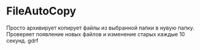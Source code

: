 # FileAutoCopy
Просто архивирует копирует файлы из выбранной папки в нувую папку. Проверяет появление новых файлов и изменение старых каждые 10 секунд. gdrf
